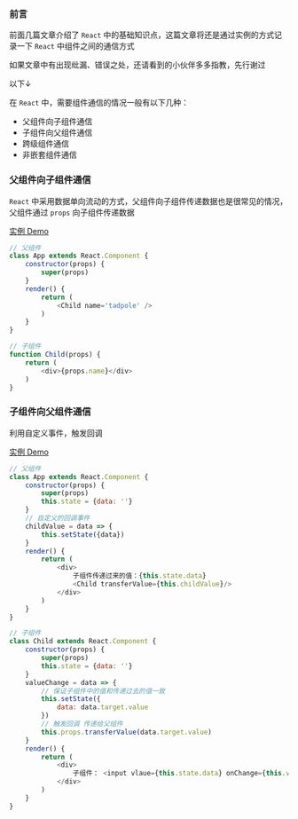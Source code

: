 ### 前言

前面几篇文章介绍了 `React` 中的基础知识点，这篇文章将还是通过实例的方式记录一下 `React` 中组件之间的通信方式

如果文章中有出现纰漏、错误之处，还请看到的小伙伴多多指教，先行谢过

以下↓

在 `React` 中，需要组件通信的情况一般有以下几种：

- 父组件向子组件通信
- 子组件向父组件通信
- 跨级组件通信
- 非嵌套组件通信

### 父组件向子组件通信

`React` 中采用数据单向流动的方式，父组件向子组件传递数据也是很常见的情况，父组件通过 `props` 向子组件传递数据

[实例 Demo](https://github.com/Roamen/example/blob/master/React/react-communication/src/main-1.js)

```js
// 父组件
class App extends React.Component {
    constructor(props) {
        super(props)
    }
    render() {
        return (
            <Child name='tadpole' />
        )
    }
}

// 子组件
function Child(props) {
    return (
        <div>{props.name}</div>
    )
}
```

### 子组件向父组件通信

利用自定义事件，触发回调

[实例 Demo](https://github.com/Roamen/example/blob/master/React/react-communication/src/main-2.js)

```js
// 父组件
class App extends React.Component {
    constructor(props) {
        super(props)
        this.state = {data: ''}
    }
    // 自定义的回调事件
    childValue = data => {
        this.setState({data})
    }
    render() {
        return (
            <div>
                子组件传递过来的值：{this.state.data}
                <Child transferValue={this.childValue}/>
            </div>
        )
    }
}

// 子组件
class Child extends React.Component {
    constructor(props) {
        super(props)
        this.state = {data: ''}
    }
    valueChange = data => {
        // 保证子组件中的值和传递过去的值一致
        this.setState({
            data: data.target.value
        })
        // 触发回调 传递给父组件
        this.props.transferValue(data.target.value)
    }
    render() {
        return (
            <div>
                子组件： <input vlaue={this.state.data} onChange={this.valueChange} />
            </div>
        )
    }
}
```